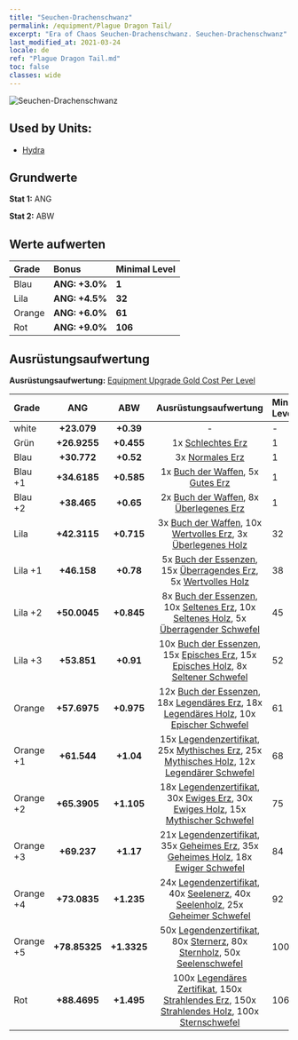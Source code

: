 ```yaml
---
title: "Seuchen-Drachenschwanz"
permalink: /equipment/Plague Dragon Tail/
excerpt: "Era of Chaos Seuchen-Drachenschwanz. Seuchen-Drachenschwanz"
last_modified_at: 2021-03-24
locale: de
ref: "Plague Dragon Tail.md"
toc: false
classes: wide
---
```


  ![Seuchen-Drachenschwanz](/images/e/e_8071.png)

## Used by Units:

* [Hydra](/de/units/Hydra/) 


## Grundwerte
 **Stat 1:** ANG

 **Stat 2:** ABW

## Werte aufwerten

  |     Grade    |   Bonus | Minimal Level | 
  |:-------------|:--------|:--------------| 
  | Blau | **ANG: +3.0%** | **1** | 
  | Lila | **ANG: +4.5%** | **32** | 
  | Orange | **ANG: +6.0%** | **61** | 
  | Rot | **ANG: +9.0%** | **106** | 


## Ausrüstungsaufwertung
 **Ausrüstungsaufwertung:** [Equipment Upgrade Gold Cost Per Level](/equipment/EquipmentUpgradeCostPerLevel/) 

  |          Grade      | ANG | ABW | Ausrüstungsaufwertung | Minimal Level |
  |:--------------------|:---------:|:---------:|:----------------:|:--------------|
  | white | **+23.079** | **+0.39** | - | - |
  | Grün | **+26.9255** | **+0.455** | 1x [Schlechtes Erz](/de/Items/mat_1/) | 1 |
  | Blau | **+30.772** | **+0.52** | 3x [Normales Erz](/de/Items/mat_6/) | 1 |
  | Blau +1 | **+34.6185** | **+0.585** | 1x [Buch der Waffen](/de/Items/mat_18/), 5x [Gutes Erz](/de/Items/mat_12/) | 1 |
  | Blau +2 | **+38.465** | **+0.65** | 2x [Buch der Waffen](/de/Items/mat_25/), 8x [Überlegenes Erz](/de/Items/mat_19/) | 1 |
  | Lila | **+42.3115** | **+0.715** | 3x [Buch der Waffen](/de/Items/mat_32/), 10x [Wertvolles Erz](/de/Items/mat_26/), 3x [Überlegenes Holz](/de/Items/mat_20/) | 32 |
  | Lila +1 | **+46.158** | **+0.78** | 5x [Buch der Essenzen](/de/Items/mat_39/), 15x [Überragendes Erz](/de/Items/mat_33/), 5x [Wertvolles Holz](/de/Items/mat_27/) | 38 |
  | Lila +2 | **+50.0045** | **+0.845** | 8x [Buch der Essenzen](/de/Items/mat_46/), 10x [Seltenes Erz](/de/Items/mat_40/), 10x [Seltenes Holz](/de/Items/mat_41/), 5x [Überragender Schwefel](/de/Items/mat_36/) | 45 |
  | Lila +3 | **+53.851** | **+0.91** | 10x [Buch der Essenzen](/de/Items/mat_53/), 15x [Episches Erz](/de/Items/mat_47/), 15x [Episches Holz](/de/Items/mat_48/), 8x [Seltener Schwefel](/de/Items/mat_43/) | 52 |
  | Orange | **+57.6975** | **+0.975** | 12x [Buch der Essenzen](/de/Items/mat_60/), 18x [Legendäres Erz](/de/Items/mat_54/), 18x [Legendäres Holz](/de/Items/mat_55/), 10x [Epischer Schwefel](/de/Items/mat_50/) | 61 |
  | Orange +1 | **+61.544** | **+1.04** | 15x [Legendenzertifikat](/de/Items/mat_67/), 25x [Mythisches Erz](/de/Items/mat_61/), 25x [Mythisches Holz](/de/Items/mat_62/), 12x [Legendärer Schwefel](/de/Items/mat_57/) | 68 |
  | Orange +2 | **+65.3905** | **+1.105** | 18x [Legendenzertifikat](/de/Items/mat_74/), 30x [Ewiges Erz](/de/Items/mat_68/), 30x [Ewiges Holz](/de/Items/mat_69/), 15x [Mythischer Schwefel](/de/Items/mat_64/) | 75 |
  | Orange +3 | **+69.237** | **+1.17** | 21x [Legendenzertifikat](/de/Items/mat_81/), 35x [Geheimes Erz](/de/Items/mat_75/), 35x [Geheimes Holz](/de/Items/mat_76/), 18x [Ewiger Schwefel](/de/Items/mat_71/) | 84 |
  | Orange +4 | **+73.0835** | **+1.235** | 24x [Legendenzertifikat](/de/Items/mat_88/), 40x [Seelenerz](/de/Items/mat_82/), 40x [Seelenholz](/de/Items/mat_83/), 25x [Geheimer Schwefel](/de/Items/mat_78/) | 92 |
  | Orange +5 | **+78.85325** | **+1.3325** | 50x [Legendenzertifikat](/de/Items/mat_95/), 80x [Sternerz](/de/Items/mat_89/), 80x [Sternholz](/de/Items/mat_90/), 50x [Seelenschwefel](/de/Items/mat_85/) | 100 |
  | Rot | **+88.4695** | **+1.495** | 100x [Legendäres Zertifikat](/de/Items/mat_102/), 150x [Strahlendes Erz](/de/Items/mat_96/), 150x [Strahlendes Holz](/de/Items/mat_97/), 100x [Sternschwefel](/de/Items/mat_92/) | 106 |

